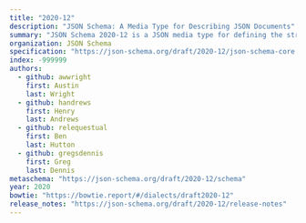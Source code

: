 ```yaml
---
title: "2020-12"
description: "JSON Schema: A Media Type for Describing JSON Documents"
summary: "JSON Schema 2020-12 is a JSON media type for defining the structure of JSON data. JSON Schema is intended to define validation, documentation, hyperlink navigation, and interaction control of JSON data."
organization: JSON Schema
specification: "https://json-schema.org/draft/2020-12/json-schema-core.html"
index: -999999
authors:
  - github: awwright
    first: Austin
    last: Wright
  - github: handrews
    first: Henry
    last: Andrews
  - github: relequestual
    first: Ben
    last: Hutton
  - github: gregsdennis
    first: Greg
    last: Dennis
metaschema: "https://json-schema.org/draft/2020-12/schema"
year: 2020
bowtie: "https://bowtie.report/#/dialects/draft2020-12"
release_notes: "https://json-schema.org/draft/2020-12/release-notes"
---
```

